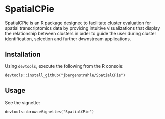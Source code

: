 SpatialCPie
===========
SpatialCPie is an R package designed to facilitate cluster evaluation for
spatial transcriptomics data by providing intuitive visualizations that
display the relationship between clusters in order to guide the user during
cluster identification, selection and further downstream applications.

Installation
------------
Using `devtools`, execute the following from the R console:
```
devtools::install_github("jbergenstrahle/SpatialCPie")
```

Usage
-----
See the vignette:
```
devtools::browseVignettes("SpatialCPie")
```
